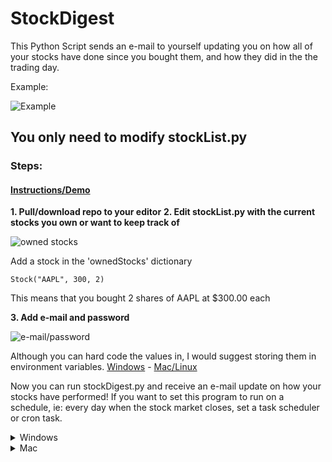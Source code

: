 # StockDigest

This Python Script sends an e-mail to yourself updating you on how all of your stocks have done since you bought them, and how they did in the the trading day.

Example:

![Example](https://i.gyazo.com/bf63a15a16bd7692dffc5b9c9ec7361f.png)

## You only need to modify stockList.py

### Steps:
#### [Instructions/Demo](https://www.youtube.com/watch?v=prX_Wbd0nuI)
**1. Pull/download repo to your editor**
**2. Edit stockList.py with the current stocks you own or want to keep track of**

![owned stocks](https://i.gyazo.com/e3817b0300091fe1e6fb73bafaaa85b9.png)

Add a stock in the 'ownedStocks' dictionary

    Stock("AAPL", 300, 2)
    
This means that you bought 2 shares of AAPL at $300.00 each

**3. Add e-mail and password**

![e-mail/password](https://i.gyazo.com/c4e1db857b7e3059edee6ac8e0b197f2.png)

Although you can hard code the values in, I would suggest storing them in environment variables. [Windows](https://www.youtube.com/watch?v=IolxqkL7cD8) - [Mac/Linux](https://www.youtube.com/watch?v=5iWhQWVXosU)


Now you can run stockDigest.py and receive an e-mail update on how your stocks have performed!
If you want to set this program to run on a schedule, ie: every day when the stock market closes, set a task scheduler or cron task.

<details>
  <summary>Windows</summary>
  
  [Task Scheduler](https://www.youtube.com/watch?v=n2Cr_YRQk7o)
  
  _Note: Try these settings on the Actions page. The ones in the video did not work for me. The 'Start in' is the location of the file_
  
  ![Actions](https://i.gyazo.com/72aac915c077f32d4d81c0deace13689.png)
  
  Triggers:
  
  ![Triggers](https://i.gyazo.com/e8b2b0cf00b382c39aa4abad9d7b578b.png)
  
  The Stock market closes at 1:00 PST which is why I have 1:00. I also put the day after the current day as the first run time.
  
  You can also select 'Wake the computer to run this task' in the conditions page to wake the computer. This may require you to Enable Wake Timers in your control panel.
</details>

<details>
  <summary>Mac</summary>
  
  [Cron tasks](https://www.youtube.com/watch?v=Q2CNZGEH59Q)
  
  I do not own a Mac, so unfortunately you will need to look up any issues you may encounter :(
</details>

